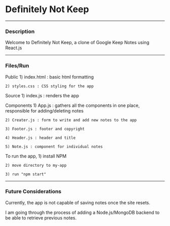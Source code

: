 # Definitely Not Keep
-----
### Description
Welcome to Definitely Not Keep, a clone of Google Keep Notes using React.js 

-----
### Files/Run

Public 
	1) index.html : basic html formatting
	
	2) styles.css : CSS styling for the app

Source
	1) index.js : renders the app

Components
	1) App.js : gathers all the components in one place, responsible for adding/deleting notes
	
	2) Creater.js : form to write and add new notes to the app
	
	3) Footer.js : footer and copyright
	
	4) Header.js : header and title 
	
	5) Note.js : component for individual notes 
	

To run the app, 
	1) install NPM
	
	2) move directory to my-app
	
	3) run "npm start"
  
-----
### Future Considerations

Currently, the app is not capable of saving notes once the site resets.

I am going through the process of adding a Node.js/MongoDB backend to be able to retrieve previous notes. 
